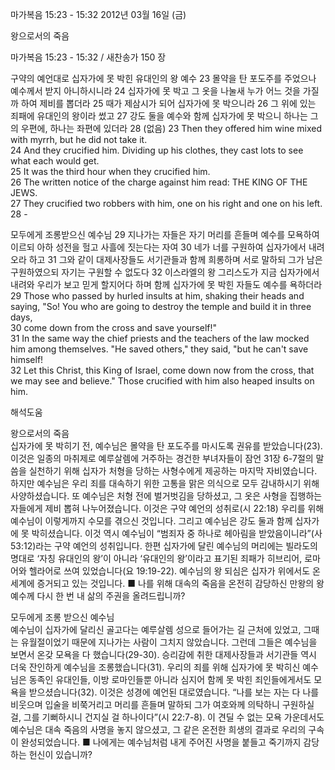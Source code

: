 마가복음 15:23 - 15:32 
2012년 03월 16일 (금)

왕으로서의 죽음



마가복음 15:23 - 15:32 / 새찬송가 150 장


구약의 예언대로 십자가에 못 박힌 유대인의 왕 예수
23 몰약을 탄 포도주를 주었으나 예수께서 받지 아니하시니라 24 십자가에 못 박고 그 옷을 나눌새 누가 어느 것을 가질까 하여 제비를 뽑더라 25 때가 제삼시가 되어 십자가에 못 박으니라 26 그 위에 있는 죄패에 유대인의 왕이라 썼고 27 강도 둘을 예수와 함께 십자가에 못 박으니 하나는 그의 우편에, 하나는 좌편에 있더라 28 (없음)
23 Then they offered him wine mixed with myrrh, but he did not take it.   
24 And they crucified him. Dividing up his clothes, they cast lots to see what each would get.   
25 It was the third hour when they crucified him.   
26 The written notice of the charge against him read: THE KING OF THE JEWS.   
27 They crucified two robbers with him, one on his right and one on his left.   
28 -   

모두에게 조롱받으신 예수님
29 지나가는 자들은 자기 머리를 흔들며 예수를 모욕하여 이르되 아하 성전을 헐고 사흘에 짓는다는 자여 30 네가 너를 구원하여 십자가에서 내려오라 하고 31 그와 같이 대제사장들도 서기관들과 함께 희롱하며 서로 말하되 그가 남은 구원하였으되 자기는 구원할 수 없도다 32 이스라엘의 왕 그리스도가 지금 십자가에서 내려와 우리가 보고 믿게 할지어다 하며 함께 십자가에 못 박힌 자들도 예수를 욕하더라
29 Those who passed by hurled insults at him, shaking their heads and saying, "So! You who are going to destroy the temple and build it in three days,   
30 come down from the cross and save yourself!"   
31 In the same way the chief priests and the teachers of the law mocked him among themselves. "He saved others," they said, "but he can't save himself!   
32 Let this Christ, this King of Israel, come down now from the cross, that we may see and believe." Those crucified with him also heaped insults on him.

해석도움





왕으로서의 죽음  
십자가에 못 박히기 전, 예수님은 몰약을 탄 포도주를 마시도록 권유를 받았습니다(23). 이것은 일종의 마취제로 예루살렘에 거주하는 경건한 부녀자들이 잠언 31장 6-7절의 말씀을 실천하기 위해 십자가 처형을 당하는 사형수에게 제공하는 마지막 자비였습니다. 하지만 예수님은 우리 죄를 대속하기 위한 고통을 맑은 의식으로 모두 감내하시기 위해 사양하셨습니다. 또 예수님은 처형 전에 벌거벗김을 당하셨고, 그 옷은 사형을 집행하는 자들에게 제비 뽑혀 나누어졌습니다. 이것은 구약 예언의 성취로(시 22:18) 우리를 위해 예수님이 이렇게까지 수모를 겪으신 것입니다. 그리고 예수님은 강도 둘과 함께 십자가에 못 박히셨습니다. 이것 역시 예수님이 “범죄자 중 하나로 헤아림을 받았음이니라”(사 53:12)라는 구약 예언의 성취입니다. 한편 십자가에 달린 예수님의 머리에는 빌라도의 명대로 ‘자칭 유대인의 왕’이 아니라 ‘유대인의 왕’이라고 표기된 죄패가 히브리어, 로마어와 헬라어로 쓰여 있었습니다(요 19:19-22). 예수님의 왕 되심은 십자가 위에서도 온 세계에 증거되고 있는 것입니다.
■ 나를 위해 대속의 죽음을 온전히 감당하신 만왕의 왕 예수께 다시 한 번 내 삶의 주권을 올려드립니까?

모두에게 조롱 받으신 예수님  
예수님이 십자가에 달리신 골고다는 예루살렘 성으로 들어가는 길 근처에 있었고, 그때는 유월절이었기 때문에 지나가는 사람이 그치지 않았습니다. 그런데 그들은 예수님을 보면서 온갖 모욕을 다 했습니다(29-30). 승리감에 취한 대제사장들과 서기관들 역시 더욱 잔인하게 예수님을 조롱했습니다(31). 우리의 죄를 위해 십자가에 못 박히신 예수님은 동족인 유대인들, 이방 로마인들뿐 아니라 심지어 함께 못 박힌 죄인들에게서도 모욕을 받으셨습니다(32). 이것은 성경에 예언된 대로였습니다. “나를 보는 자는 다 나를 비웃으며 입술을 비쭉거리고 머리를 흔들며 말하되 그가 여호와께 의탁하니 구원하실 걸, 그를 기뻐하시니 건지실 걸 하나이다”(시 22:7-8). 이 견딜 수 없는 모욕 가운데서도 예수님은 대속 죽음의 사명을 놓지 않으셨고, 그 같은 온전한 희생의 결과로 우리의 구속이 완성되었습니다.
■ 나에게는 예수님처럼 내게 주어진 사명을 붙들고 죽기까지 감당하는 헌신이 있습니까?